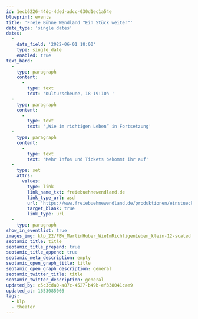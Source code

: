 ```yaml
---
id: 1ecb6226-44dc-4ded-adcc-030d1ec1a54e
blueprint: events
title: 'Freie Bühne Wendland "Ein Stück weiter"'
date_type: 'single dates'
dates:
  -
    date_field: '2022-06-01 18:00'
    type: single_date
    enabled: true
text_bard:
  -
    type: paragraph
    content:
      -
        type: text
        text: 'Kulturscheune, 18–19:10h '
  -
    type: paragraph
    content:
      -
        type: text
        text: '„Wie im richtigen Leben“ in Fortsetzung'
  -
    type: paragraph
    content:
      -
        type: text
        text: 'Mehr Infos und Tickets bekommt ihr auf'
  -
    type: set
    attrs:
      values:
        type: link
        link_name_txt: freiebuehnewendland.de
        link_type_url: asd
        url: 'https://www.freiebuehnewendland.de/produktionen/einstueckweiter/'
        target_blank: true
        link_type: url
  -
    type: paragraph
show_in_eventlist: true
images_img: klp_22/FBW_MartinHuber_WieImRichtigenLeben_klein-12-scaled.jpg
seotamic_title: title
seotamic_title_prepend: true
seotamic_title_append: true
seotamic_meta_description: empty
seotamic_open_graph_title: title
seotamic_open_graph_description: general
seotamic_twitter_title: title
seotamic_twitter_description: general
updated_by: c5c3cda0-a87c-4527-b49b-ef338041cae9
updated_at: 1653085066
tags:
  - klp
  - theater
---
```

